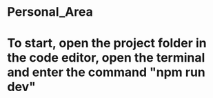 # Personal_Area
# To start, open the project folder in the code editor, open the terminal and enter the command "npm run dev"
